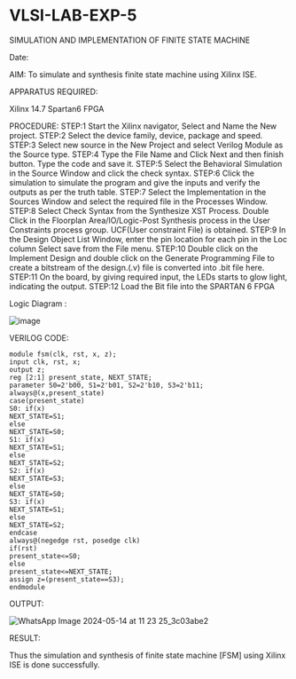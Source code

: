# VLSI-LAB-EXP-5
SIMULATION AND IMPLEMENTATION OF FINITE STATE MACHINE

Date:

AIM: To simulate and synthesis finite state machine using Xilinx ISE.

APPARATUS REQUIRED:

Xilinx 14.7 
Spartan6 FPGA

PROCEDURE:
STEP:1 Start the Xilinx navigator, Select and Name the New project.
STEP:2 Select the device family, device, package and speed. 
STEP:3 Select new source in the New Project and select Verilog Module as the Source type. 
STEP:4 Type the File Name and Click Next and then finish button. Type the code and save it. 
STEP:5 Select the Behavioral Simulation in the Source Window and click the check syntax. 
STEP:6 Click the simulation to simulate the program and give the inputs and verify the outputs as per the truth table. 
STEP:7 Select the Implementation in the Sources Window and select the required file in the Processes Window. 
STEP:8 Select Check Syntax from the Synthesize XST Process. Double Click in the Floorplan Area/IO/Logic-Post Synthesis process in the User Constraints process group. UCF(User constraint File) is obtained. 
STEP:9 In the Design Object List Window, enter the pin location for each pin in the Loc column Select save from the File menu. 
STEP:10 Double click on the Implement Design and double click on the Generate Programming File to create a bitstream of the design.(.v) file is converted into .bit file here. 
STEP:11 On the board, by giving required input, the LEDs starts to glow light, indicating the output.
STEP:12 Load the Bit file into the SPARTAN 6 FPGA 

Logic Diagram :

![image](https://github.com/navaneethans/VLSI-LAB-EXP-5/assets/6987778/34ec5d63-2b3b-4511-81ef-99f4572d5869)


VERILOG CODE:

```
module fsm(clk, rst, x, z);
input clk, rst, x;
output z;
reg [2:1] present_state, NEXT_STATE;
parameter S0=2'b00, S1=2'b01, S2=2'b10, S3=2'b11;
always@(x,present_state)
case(present_state)
S0: if(x)
NEXT_STATE=S1;
else
NEXT_STATE=S0;
S1: if(x)
NEXT_STATE=S1;
else
NEXT_STATE=S2;
S2: if(x)
NEXT_STATE=S3;
else
NEXT_STATE=S0;
S3: if(x)
NEXT_STATE=S1;
else
NEXT_STATE=S2;
endcase
always@(negedge rst, posedge clk)
if(rst)
present_state<=S0;
else
present_state<=NEXT_STATE;
assign z=(present_state==S3);
endmodule
```

OUTPUT:

![WhatsApp Image 2024-05-14 at 11 23 25_3c03abe2](https://github.com/navaneethans/VLSI-LAB-EXP-5/assets/169068043/017afce1-4bd4-49ef-b5cf-fccd474b506a)


RESULT:

Thus the simulation and synthesis of finite state machine [FSM] using Xilinx ISE is done successfully.


